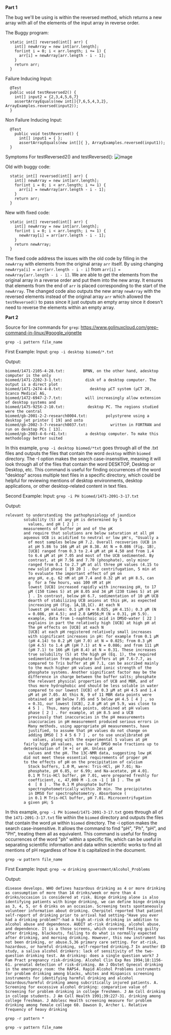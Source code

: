 **Part 1**

The bug we'll be using is within the reversed method, which returns a new array with all of the elements of the input array in reverse order. 

The Buggy program: 
``` 
  static int[] reversed(int[] arr) {
    int[] newArray = new int[arr.length];
    for(int i = 0; i < arr.length; i += 1) {
      arr[i] = newArray[arr.length - i - 1];
    }
    return arr;
  }
```

Failure Inducing Input: 
```
  @Test 
  public void testReversed2() { 
    int[] input2 = {2,3,4,5,6,7}
    assertArrayEquals(new int[]{7,6,5,4,3,2}, ArrayExamples.reversed(input2)); 
  } 
```

Non Failure Inducing Input: 
```
  @Test
    public void testReversed() {
      int[] input1 = { };
      assertArrayEquals(new int[]{ }, ArrayExamples.reversed(input1));
  }
```
 Symptoms For testReversed2() and testReversed(): 
![image](https://github.com/XiaoFengLin123/cse15l-lab-report3/assets/146484956/742d3d93-1052-40b0-bc49-6029197561cb)

Old with buggy code: 
``` 
  static int[] reversed(int[] arr) {
    int[] newArray = new int[arr.length];
    for(int i = 0; i < arr.length; i += 1) {
      arr[i] = newArray[arr.length - i - 1];
    }
    return arr;
  }
```

New with fixed code:

```
  static int[] reversed(int[] arr) {
    int[] newArray = new int[arr.length];
    for(int i = 0; i < arr.length; i += 1) {
      newArray[i] = arr[arr.length - i - 1];
    }
    return newArray;
  }
```

The fixed code address the issues with the old code by filling in the `newArray` with elements from the original array `arr` itself. By using changing `newArrya[i] = arr[arr.length - i - i]` from `arr[i] = newArray[arr.length - i - 1]`. We are able to get the elements from the original array in a reverse order and put them into the new array. It ensures that elements from the end of `arr` is placed corresponding to the start of the `newArray`. The changed code also outputs the new array `newArray` with the reversed elements instead of the original array `arr` which allowed the `testReversed()` to pass since it just outputs an empty array since it doesn't need to reverse the elements within an empty array. 

**Part 2**

Source for line commands for `grep`: https://www.golinuxcloud.com/grep-command-in-linux/#google_vignette

`grep -i pattern file_name`

First Example: 
Input: `grep -i desktop biomed/*.txt` 

Output: 
```
biomed/1471-2105-4-28.txt:        BPNN, on the other hand, adesktop computer is the only
biomed/1471-2202-3-1.txt:          disk of a desktop computer. The output is a direct plot
biomed/1471-2474-4-8.txt:            desktop μCT system (μCT 20, Scanco Medical AG,
biomed/1472-6947-2-7.txt:          will increasingly allow extension of desktop systems and
biomed/1475-925X-2-10.txt:          desktop PC. The regions studied were the central
biomed/gb-2001-2-2-research0004.txt:        polystyrene using a desktop jet printer [ 19] and onto
biomed/gb-2002-3-7-research0037.txt:          written in FORTRAN and run on desktop PCs [ 13].
biomed/gb-2003-4-6-r41.txt:        a desktop computer. To make this methodology better suited
```

In this example, `grep -i desktop biomed/*txt` goes through all of the .txt files and outputs the files that contain the word `desktop` within `biomed` directory. The -I option makes the search case-insensitive, meaning it will look through all of the files that contain the word DESKTOP, Desktop or Desktop, etc. This command is useful for finding occurrences of the word "desktop" across multiple text files in a specific directory, which could be helpful for reviewing mentions of desktop environments, desktop applications, or other desktop-related content in text files.

Second Example:
Input: `grep -i PH biomed/1471-2091-3-17.txt`

Output: 
```
relevant to understanding the pathophysiology of jaundice
        solubility (S) at any pH is determined by S
          values, and pH [ 2 ] :
        measurements of buffer pH and of the pK
        and require that solutions are below saturation at all pH
        aqueous UCB is acidified to neutral or low pH's, "Usually a
          of most samples below pH 7.2. Overall recoveries (UCB in
          at pH 5.86 to 166 μM at pH 8.38. At N = 0.086 (Fig. 1B),
          [UCB] ranged from 0.3 to 2.4 μM at pH 4.50 and from 1.4
          to 6.4 μM at pH 7.05 and most of the UCB sedimented. By
          contrast, at pH 7.56 and 7.70 (phosphate), only minor
          ranged from 0.1 to 2.7 μM at all three pH values (4.15 to
          new solid phase [ 19 20 ] . Our centrifugation, 5 min at
          To evaluate the important effect of pH on
          any pH, e.g. 62 nM at pH 7.4 and 0.32 μM at pH 8.5, can
          g  for a few hours, was 100 nM at pH
          lowest [UCB] increased rapidly with increasing pH, to 17
          μM (150 times S) at pH 8.05 and 34 μM (230 times S) at pH
          ] . In contrast, below pH 6.7, sedimentation of 10 μM UCB
          dearth of stabilizing UCB anions at this pH, as expected
          increasing pH (Fig. 1A,1B,1C). At each N
          lowest pH values: 0.1 μM (N = 0.025, pH 4.15); 0.3 μM (N
          = 0.086, pH 4.5); and 2.8 &#956;M (N = 0.31, pH 5.9).
          example, data from 1-naphthoic acid in DMSO-water [ 22 ]
          explains in part the relatively high [UCB] at high pH at
          The pH effects on [UCB] at each N
          [UCB] at each pH registered relatively small increases
          with significant increases in pH: for example from 0.1 μM
          (pH 4.14) to 0.2 μM (pH 7.0) at N = 0.025; from 0.3 μM
          (pH 4.5) to 1.4 μM (pH 7.1) at N = 0.086; and from 111 μM
          (pH 7.1) to 166 μM (pH 8.4) at N = 0.31. These increases
          true solubility (S) at the high pH (Eq. 1), the required
          sedimentation from phosphate buffers at pH 7.6-7.7, as
          compared to Tris buffer at pH 7.1, can be ascribed mainly
          to the much higher pH values and ionic strength of the
          phosphate systems. Another significant factor may be the
          difference in charge between the buffer salts; phosphate
          the relevant physical properties of UCB and MBR, and of
          thus more hydrophobic and should be less soluble in water
          compared to our lowest [UCB] of 0.3 μM at pH 4.5 and 1.4
          μM at pH 7.05. At this N, 9 of 11 MBR data points were
          obtained at pH below 7.05 and 5 below pH 4.5 [ 4 ] , so
          = 0.31, our lowest [UCB], 2.8 μM at pH 5.9, was close to
          4 5 ] . Thus, many data points, obtained at pH values
          phase [ 2 ] . For example, at pH 8.5 and a UCB
          previously that inaccuracies in the pH measurements
          inaccuracies in pH measurement produced serious errors in
          Many methods, using appropriate pH measurements, have
          justified, to assume that pH values do not change on
          adding DMSO [ 3 4 5 6 7 ] , or to use uncalibrated pH
            values, along with the experimental S values at pH
        fairly high pH values, are low at DMSO mole fractions up to
        determination of [H +] or pH. Unless pK
          values and the pH. The 13C-NMR data, suggesting low pK
        did not meet these essential requirements of proper pH
        to the effects of pH on the precipitation of calcium
          Stock buffers, 1.0 M, were: Tris-HCl, pH 7.01; Na-
          phosphate, pH 6.85, or 6.99; and Na-acetate, pH 4.01.
          0.1 M Tris-HCl buffer, pH 7.01, were prepared freshly for
          coefficient, ε, 47,000 M -1.cm -1 [ 18 ] . The pH
          4  [ 8 ] . The 0.1 M phosphate buffer
          spectrophotometrically within 20 min. The precipitates
          in DMSO for spectrophotometry. Absorbance (
          in 0.1 M Tris-HCl buffer, pH 7.01. Microcentrifugation
        a given pH; S
```
In this example, `grep -i PH biomed/1471-2091-3-17.txt` goes through all of the `1471-2091-3-17.txt` file within the `biomed` directory and outputs the files that contain the word `pH` within `biomed` directory. The -i option makes the search case-insensitive. It allows the command to find "pH", "Ph", "pH", and "PH", treating them all as equivalent. This command is useful for finding occurrences of the word "ph" within a specific file, which can be useful in separating scientific information and data within scientific works to find all mentions of pH regardless of how it is capitalized in the document.

`grep -w pattern file_name`

First Example: 
Input: `grep -w drinking government/Alcohol_Problems`

Output: 

`disease develops. WHO defines hazardous drinking as 4 or more
drinking as consumption of more than 14 drinks/week or more than 4
drinks/occasion is considered at risk. Binge drinking alone is also
identifying patients with binge drinking, we can define binge
drinking as 3, 4, 5, or 6 drinks on an occasion. Screening tests
spontaneously volunteer information about drinking. Cherpitel
reported that patient self-report of drinking prior to arrival had
setting-"Have you ever had a drinking problem?"-had a high
at-risk drinking in addition to alcohol abuse and dependence. AUDIT
at-risk drinking, alcohol abuse, and dependence. It is a
those screens, which covered feeling guilty after drinking,
blackouts, failing to do what is normally expected after drinking,
and morning drinking. However, this new instrument has not been
drinking, or abuse.5,36
primary care setting. For at-risk, hazardous, or harmful drinking,
self-reported drinking.7 In another ED study, a saliva alcohol
drinkers: lack of sensitivity of the two-question drinking test. Am
drinking: does a single question work? J Fam Pract
pregnancy risk-drinking. Alcohol Clin Exp Res 1994;18:1156-61.
prenatal detection of risk-drinking. Am J Obstet Gynecol
drinking in the emergency room: the RAPS4. Rapid Alcohol Problems
instruments for problem drinking among blacks, whites and Hispanics
screening instruments for identifying harmful drinking and alcohol
hazardous/harmful drinking among subcritically injured patients.
A. Screening for excessive alcohol drinking: comparative value of
Screening for problem drinking in college freshmen. J Am Coll
drinking in college students. J Am Coll Health 1991;39:227-31.
drinking among college freshman. J Adolesc Health
screening measure for problem drinking among female college
60. Dawson D, Archer L. Relative frequency of heavy drinking`

`grep -r pattern *`

`grep -v pattern file_name`

